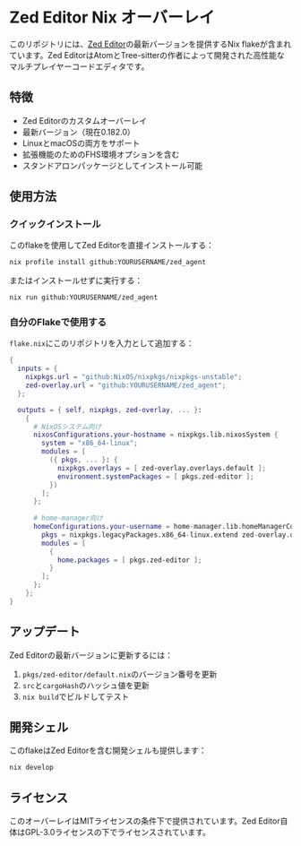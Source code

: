 # Zed Editor Nix オーバーレイ

このリポジトリには、[Zed Editor](https://zed.dev/)の最新バージョンを提供するNix flakeが含まれています。Zed EditorはAtomとTree-sitterの作者によって開発された高性能なマルチプレイヤーコードエディタです。

## 特徴

- Zed Editorのカスタムオーバーレイ
- 最新バージョン（現在0.182.0）
- LinuxとmacOSの両方をサポート
- 拡張機能のためのFHS環境オプションを含む
- スタンドアロンパッケージとしてインストール可能

## 使用方法

### クイックインストール

このflakeを使用してZed Editorを直接インストールする：

```bash
nix profile install github:YOURUSERNAME/zed_agent
```

またはインストールせずに実行する：

```bash
nix run github:YOURUSERNAME/zed_agent
```

### 自分のFlakeで使用する

`flake.nix`にこのリポジトリを入力として追加する：

```nix
{
  inputs = {
    nixpkgs.url = "github:NixOS/nixpkgs/nixpkgs-unstable";
    zed-overlay.url = "github:YOURUSERNAME/zed_agent";
  };

  outputs = { self, nixpkgs, zed-overlay, ... }:
    {
      # NixOSシステム向け
      nixosConfigurations.your-hostname = nixpkgs.lib.nixosSystem {
        system = "x86_64-linux";
        modules = [
          ({ pkgs, ... }: {
            nixpkgs.overlays = [ zed-overlay.overlays.default ];
            environment.systemPackages = [ pkgs.zed-editor ];
          })
        ];
      };
      
      # home-manager向け
      homeConfigurations.your-username = home-manager.lib.homeManagerConfiguration {
        pkgs = nixpkgs.legacyPackages.x86_64-linux.extend zed-overlay.overlays.default;
        modules = [
          {
            home.packages = [ pkgs.zed-editor ];
          }
        ];
      };
    };
}
```

## アップデート

Zed Editorの最新バージョンに更新するには：

1. `pkgs/zed-editor/default.nix`のバージョン番号を更新
2. `src`と`cargoHash`のハッシュ値を更新
3. `nix build`でビルドしてテスト

## 開発シェル

このflakeはZed Editorを含む開発シェルも提供します：

```bash
nix develop
```

## ライセンス

このオーバーレイはMITライセンスの条件下で提供されています。Zed Editor自体はGPL-3.0ライセンスの下でライセンスされています。